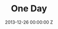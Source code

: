 ---
title: One Day
image: "/uploads/one-day-02.jpg"
brand: Cancer Research
agency: AMV BBDO
production-company: Stink
date: 2013-12-26 00:00:00 Z
director: Yann Demange
with:
imdb:
video: 281647963
layout: project
is-in-production: 
---